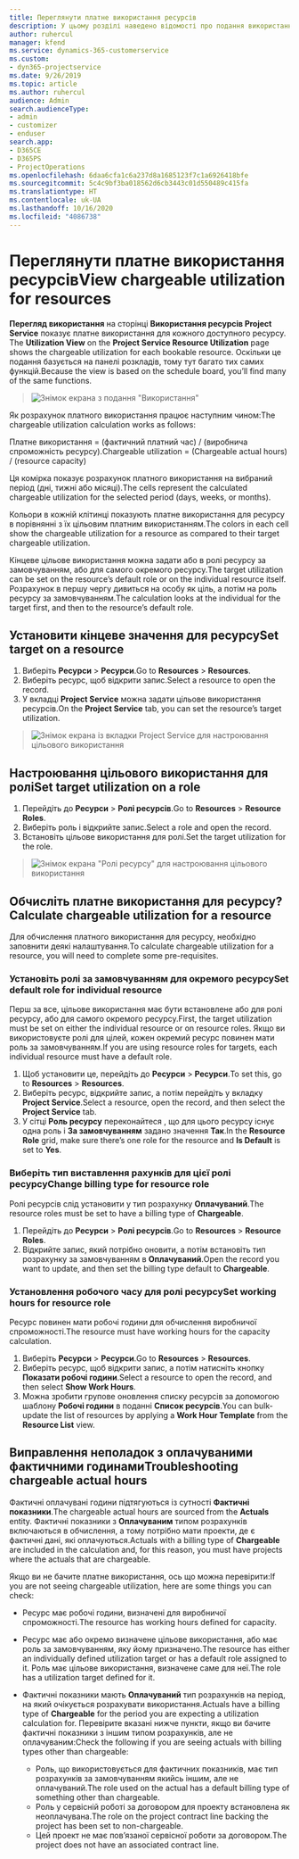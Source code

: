 ```yaml
---
title: Переглянути платне використання ресурсів
description: У цьому розділі наведено відомості про подання використання ресурсів.
author: ruhercul
manager: kfend
ms.service: dynamics-365-customerservice
ms.custom:
- dyn365-projectservice
ms.date: 9/26/2019
ms.topic: article
ms.author: ruhercul
audience: Admin
search.audienceType:
- admin
- customizer
- enduser
search.app:
- D365CE
- D365PS
- ProjectOperations
ms.openlocfilehash: 6daa6cfa1c6a237d8a1685123f7c1a6926418bfe
ms.sourcegitcommit: 5c4c9bf3ba018562d6cb3443c01d550489c415fa
ms.translationtype: HT
ms.contentlocale: uk-UA
ms.lasthandoff: 10/16/2020
ms.locfileid: "4086738"
---
```

# <a name="view-chargeable-utilization-for-resources"></a><span data-ttu-id="0d6dd-103">Переглянути платне використання ресурсів</span><span class="sxs-lookup"><span data-stu-id="0d6dd-103">View chargeable utilization for resources</span></span>
 
<span data-ttu-id="0d6dd-104">**Перегляд використання** на сторінці **Використання ресурсів Project Service** показує платне використання для кожного доступного ресурсу. </span><span class="sxs-lookup"><span data-stu-id="0d6dd-104">The **Utilization View** on the **Project Service Resource Utilization** page shows the chargeable utilization for each bookable resource.</span></span> <span data-ttu-id="0d6dd-105">Оскільки це подання базується на панелі розкладів, тому тут багато тих самих функцій.</span><span class="sxs-lookup"><span data-stu-id="0d6dd-105">Because the view is based on the schedule board, you’ll find many of the same functions.</span></span>

> ![Знімок екрана з подання "Використання"](media/FAQ-utilization-1.png)
 

<span data-ttu-id="0d6dd-107">Як розрахунок платного використання працює наступним чином:</span><span class="sxs-lookup"><span data-stu-id="0d6dd-107">The chargeable utilization calculation works as follows:</span></span>

   <span data-ttu-id="0d6dd-108">Платне використання = (фактичний платний час) / (виробнича спроможність ресурсу).</span><span class="sxs-lookup"><span data-stu-id="0d6dd-108">Chargeable utilization = (Chargeable actual hours) / (resource capacity)</span></span>

<span data-ttu-id="0d6dd-109">Ця комірка показує розрахунок платного використання на вибраний період (дні, тижні або місяці).</span><span class="sxs-lookup"><span data-stu-id="0d6dd-109">The cells represent the calculated chargeable utilization for the selected period (days, weeks, or months).</span></span>

<span data-ttu-id="0d6dd-110">Кольори в кожній клітинці показують платне використання для ресурсу в порівнянні з їх цільовим платним використанням.</span><span class="sxs-lookup"><span data-stu-id="0d6dd-110">The colors in each cell show the chargeable utilization for a resource as compared to their target chargeable utilization.</span></span> 

<span data-ttu-id="0d6dd-111">Кінцеве цільове використання можна задати або в ролі ресурсу за замовчуванням, або для самого окремого ресурсу.</span><span class="sxs-lookup"><span data-stu-id="0d6dd-111">The target utilization can be set on the resource’s default role or on the individual resource itself.</span></span> <span data-ttu-id="0d6dd-112">Розрахунок в першу чергу дивиться на особу як ціль, а потім на роль ресурсу за замовчуванням.</span><span class="sxs-lookup"><span data-stu-id="0d6dd-112">The calculation looks at the individual for the target first, and then to the resource’s default role.</span></span>

## <a name="set-target-on-a-resource"></a><span data-ttu-id="0d6dd-113">Установити кінцеве значення для ресурсу</span><span class="sxs-lookup"><span data-stu-id="0d6dd-113">Set target on a resource</span></span>

1. <span data-ttu-id="0d6dd-114">Виберіть **Ресурси** \> **Ресурси**.</span><span class="sxs-lookup"><span data-stu-id="0d6dd-114">Go to **Resources** \> **Resources**.</span></span> 
2. <span data-ttu-id="0d6dd-115">Виберіть ресурс, щоб відкрити запис.</span><span class="sxs-lookup"><span data-stu-id="0d6dd-115">Select a resource to open the record.</span></span> 
3. <span data-ttu-id="0d6dd-116">У вкладці **Project Service** можна задати цільове використання ресурсів.</span><span class="sxs-lookup"><span data-stu-id="0d6dd-116">On the **Project Service** tab, you can set the resource’s target utilization.</span></span>

> ![Знімок екрана із вкладки Project Service для настроювання цільового використання](media/FAQ-utilization-2.png)
 
## <a name="set-target-utilization-on-a-role"></a><span data-ttu-id="0d6dd-118">Настроювання цільового використання для ролі</span><span class="sxs-lookup"><span data-stu-id="0d6dd-118">Set target utilization on a role</span></span>

1. <span data-ttu-id="0d6dd-119">Перейдіть до **Ресурси** \> **Ролі ресурсів**.</span><span class="sxs-lookup"><span data-stu-id="0d6dd-119">Go to **Resources** \> **Resource Roles**.</span></span> 
2. <span data-ttu-id="0d6dd-120">Виберіть роль і відкрийте запис.</span><span class="sxs-lookup"><span data-stu-id="0d6dd-120">Select a role and open the record.</span></span> 
3. <span data-ttu-id="0d6dd-121">Встановіть цільове використання для ролі.</span><span class="sxs-lookup"><span data-stu-id="0d6dd-121">Set the target utilization for the role.</span></span>

> ![Знімок екрана "Ролі ресурсу" для настроювання цільового використання](media/FAQ-utilization-3.png)
 
## <a name="calculate-chargeable-utilization-for-a-resource"></a><span data-ttu-id="0d6dd-123">Обчисліть платне використання для ресурсу?</span><span class="sxs-lookup"><span data-stu-id="0d6dd-123">Calculate chargeable utilization for a resource</span></span>

<span data-ttu-id="0d6dd-124">Для обчислення платного використання для ресурсу, необхідно заповнити деякі налаштування.</span><span class="sxs-lookup"><span data-stu-id="0d6dd-124">To calculate chargeable utilization for a resource, you will need to complete some pre-requisites.</span></span> 

### <a name="set-default-role-for-individual-resource"></a><span data-ttu-id="0d6dd-125">Установіть ролі за замовчуванням для окремого ресурсу</span><span class="sxs-lookup"><span data-stu-id="0d6dd-125">Set default role for individual resource</span></span>

<span data-ttu-id="0d6dd-126">Перш за все, цільове використання має бути встановлене або для ролі ресурсу, або для самого окремого ресурсу.</span><span class="sxs-lookup"><span data-stu-id="0d6dd-126">First, the target utilization must be set on either the individual resource or on resource roles.</span></span> <span data-ttu-id="0d6dd-127">Якщо ви використовуєте ролі для цілей, кожен окремий ресурс повинен мати роль за замовчуванням.</span><span class="sxs-lookup"><span data-stu-id="0d6dd-127">If you are using resource roles for targets, each individual resource must have a default role.</span></span> 

1. <span data-ttu-id="0d6dd-128">Щоб установити це, перейдіть до **Ресурси** \> **Ресурси**.</span><span class="sxs-lookup"><span data-stu-id="0d6dd-128">To set this, go to **Resources** \> **Resources**.</span></span> 
2. <span data-ttu-id="0d6dd-129">Виберіть ресурс, відкрийте запис, а потім перейдіть у вкладку **Project Service**.</span><span class="sxs-lookup"><span data-stu-id="0d6dd-129">Select a resource, open the record, and then select the **Project Service** tab.</span></span> 
3. <span data-ttu-id="0d6dd-130">У сітці **Роль ресурсу** переконайтеся , що для цього ресурсу існує одна роль і **За замовчуванням** задано значення **Так**.</span><span class="sxs-lookup"><span data-stu-id="0d6dd-130">In the **Resource Role** grid, make sure there’s one role for the resource and **Is Default** is set to **Yes**.</span></span>
 
### <a name="change-billing-type-for-resource-role"></a><span data-ttu-id="0d6dd-131">Виберіть тип виставлення рахунків для цієї ролі ресурсу</span><span class="sxs-lookup"><span data-stu-id="0d6dd-131">Change billing type for resource role</span></span>

<span data-ttu-id="0d6dd-132">Ролі ресурсів слід установити у тип розрахунку **Оплачуваний**.</span><span class="sxs-lookup"><span data-stu-id="0d6dd-132">The resource roles must be set to have a billing type of **Chargeable**.</span></span> 

1. <span data-ttu-id="0d6dd-133">Перейдіть до **Ресурси** \> **Ролі ресурсів**.</span><span class="sxs-lookup"><span data-stu-id="0d6dd-133">Go to **Resources** \> **Resource Roles**.</span></span> 
2. <span data-ttu-id="0d6dd-134">Відкрийте запис, який потрібно оновити, а потім встановіть тип розрахунку за замовчуванням в **Оплачуваний**.</span><span class="sxs-lookup"><span data-stu-id="0d6dd-134">Open the record you want to update, and then set the billing type default to **Chargeable**.</span></span>

### <a name="set-working-hours-for-resource-role"></a><span data-ttu-id="0d6dd-135">Установлення робочого часу для ролі ресурсу</span><span class="sxs-lookup"><span data-stu-id="0d6dd-135">Set working hours for resource role</span></span>
 
<span data-ttu-id="0d6dd-136">Ресурс повинен мати робочі години для обчислення виробничої спроможності.</span><span class="sxs-lookup"><span data-stu-id="0d6dd-136">The resource must have working hours for the capacity calculation.</span></span> 

1. <span data-ttu-id="0d6dd-137">Виберіть **Ресурси** \> **Ресурси**.</span><span class="sxs-lookup"><span data-stu-id="0d6dd-137">Go to **Resources** \> **Resources**.</span></span> 
2. <span data-ttu-id="0d6dd-138">Виберіть ресурс, щоб відкрити запис, а потім натисніть кнопку **Показати робочі години**.</span><span class="sxs-lookup"><span data-stu-id="0d6dd-138">Select a resource to open the record, and then select **Show Work Hours**.</span></span> 
3. <span data-ttu-id="0d6dd-139">Можна зробити групове оновлення списку ресурсів за допомогою шаблону **Робочі години** в поданні **Список ресурсів**.</span><span class="sxs-lookup"><span data-stu-id="0d6dd-139">You can bulk-update the list of resources by applying a **Work Hour Template** from the **Resource List** view.</span></span>

## <a name="troubleshooting-chargeable-actual-hours"></a><span data-ttu-id="0d6dd-140">Виправлення неполадок з оплачуваними фактичними годинами</span><span class="sxs-lookup"><span data-stu-id="0d6dd-140">Troubleshooting chargeable actual hours</span></span>

<span data-ttu-id="0d6dd-141">Фактичні оплачувані години підтягуються із сутності **Фактичні показники**.</span><span class="sxs-lookup"><span data-stu-id="0d6dd-141">The chargeable actual hours are sourced from the **Actuals** entity.</span></span> <span data-ttu-id="0d6dd-142">Фактичні показники з **Оплачуваним** типом розрахунків включаються в обчислення, а тому потрібно мати проекти, де є фактичні дані, які оплачуються.</span><span class="sxs-lookup"><span data-stu-id="0d6dd-142">Actuals with a billing type of **Chargeable** are included in the calculation and, for this reason, you must have projects where the actuals that are chargeable.</span></span>

<span data-ttu-id="0d6dd-143">Якщо ви не бачите платне використання, ось що можна перевірити:</span><span class="sxs-lookup"><span data-stu-id="0d6dd-143">If you are not seeing chargeable utilization, here are some things you can check:</span></span>

- <span data-ttu-id="0d6dd-144">Ресурс має робочі години, визначені для виробничої спроможності.</span><span class="sxs-lookup"><span data-stu-id="0d6dd-144">The resource has working hours defined for capacity.</span></span>
- <span data-ttu-id="0d6dd-145">Ресурс має або окремо визначене цільове використання, або має роль за замовчуванням, яку йому призначено.</span><span class="sxs-lookup"><span data-stu-id="0d6dd-145">The resource has either an individually defined utilization target or has a default role assigned to it.</span></span> <span data-ttu-id="0d6dd-146">Роль має цільове використання, визначене саме для неї.</span><span class="sxs-lookup"><span data-stu-id="0d6dd-146">The role has a utilization target defined for it.</span></span>
- <span data-ttu-id="0d6dd-147">Фактичні показники мають **Оплачуваний** тип розрахунків на період, на який очікується розрахувати використання.</span><span class="sxs-lookup"><span data-stu-id="0d6dd-147">Actuals have a billing type of **Chargeable** for the period you are expecting a utilization calculation for.</span></span> <span data-ttu-id="0d6dd-148">Перевірите вказані нижче пункти, якщо ви бачите фактичні показники з іншим типом розрахунків, але не оплачуваним:</span><span class="sxs-lookup"><span data-stu-id="0d6dd-148">Check the following if you are seeing actuals with billing types other than chargeable:</span></span>

  - <span data-ttu-id="0d6dd-149">Роль, що використовується для фактичних показників, має тип розрахунків за замовчуванням якийсь іншим, але не оплачуваний.</span><span class="sxs-lookup"><span data-stu-id="0d6dd-149">The role used on the actual has a default billing type of something other than chargeable.</span></span>
  - <span data-ttu-id="0d6dd-150">Роль у сервісній роботі за договором для проекту встановлена як неоплачувана.</span><span class="sxs-lookup"><span data-stu-id="0d6dd-150">The role on the project contract line backing the project has been set to non-chargeable.</span></span>
  - <span data-ttu-id="0d6dd-151">Цей проект не має пов’язаної сервісної роботи за договором.</span><span class="sxs-lookup"><span data-stu-id="0d6dd-151">The project does not have an associated contract line.</span></span>

